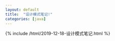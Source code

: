 ```yaml
---
layout: default
title:  "设计模式笔记!"
categories: [java]
---
```

{% include /html/2019-12-18-设计模式笔记.html %}
